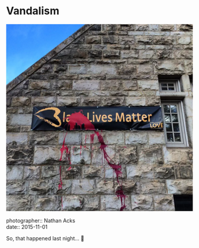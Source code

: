 # Vandalism

![A vandalized "Black Lives Matter" banner on the side of a church](assets/2015-11-01-vandalism.webp)

photographer:: Nathan Acks  
date:: 2015-11-01

So, that happened last night... 🙁
